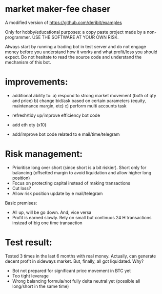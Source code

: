 # market maker-fee chaser
A modified version of https://github.com/deribit/examples

Only for hobby/educational purposes: a copy paste project made by a non-programmer. USE THE SOFTWARE AT YOUR OWN RISK.

Always start by running a trading bot in test server and do not engage money before you understand how it works and what profit/loss you should expect. Do not hesitate to read the source code and understand the mechanism of this bot.

# improvements:
- additional ability to:
  a) respond to strong market movement (both of qty and price)
  b) change bid/ask based on certain parameters (equity, maintenance margin, etc)
  c) perform multi accounts task

- refresh/tidy up/improve efficiency bot code
- add eth qty (x10)
- add/improve bot code related to e mail/time/telegram


# Risk management:
- Prioritise long over short (since short is a bit riskier). Short only for balancing (offsetted margin to avoid liquidation and allow higher long position)
- Focus on protecting capital instead of making transactions
- Cut loss?
- Allow risk position update by e mail/telegram

Basic premises:
- All up, will be go down. And, vice versa
- Profit is earned slowly. Rely on small but continuos 24 H transactions instead of big one time transaction

# Test result:
Tested 3 times in the last 6 months with real money. Actually, can generate decent profit in sideways market. But, finally, all got liquidated. Why?
- Bot not prepared for significant price movement in BTC yet
- Too tight leverage
- Wrong balancing formula/not fully delta neutral yet (possible all long/short in the same time)


